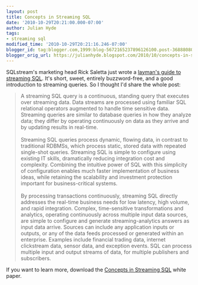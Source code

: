 ```yaml
---
layout: post
title: Concepts in Streaming SQL
date: '2010-10-29T20:21:00.000-07:00'
author: Julian Hyde
tags:
- streaming sql
modified_time: '2010-10-29T20:21:16.246-07:00'
blogger_id: tag:blogger.com,1999:blog-5672165237896126100.post-3688808049615720870
blogger_orig_url: https://julianhyde.blogspot.com/2010/10/concepts-in-streaming-sql.html
---
```


SQLstream's marketing head Rick Saletta just wrote a <a href="http://www.sqlstream.com/blog/2010/10/concepts-in-streaming-sql/">layman's guide to streaming SQL</a>. It's short, sweet, entirely buzzword-free, and a good introduction to streaming queries. So I thought I'd share the whole post:<br /><blockquote>A streaming SQL query is a continuous, standing query that executes over streaming data. Data streams are processed using familiar SQL relational operators augmented to handle time sensitive data. Streaming queries are similar to database queries in how they analyze data; they differ by operating continuously on data as they arrive and by updating results in real-time.<br /><br />Streaming SQL queries process dynamic, flowing data, in contrast to traditional RDBMSs, which process static, stored data with repeated single-shot queries. Streaming SQL is simple to configure using existing IT skills, dramatically reducing integration cost and complexity. Combining the intuitive power of SQL with this simplicity of configuration enables much faster implementation of business ideas, while retaining the scalability and investment protection important for business-critical systems.<br /><br />By processing transactions continuously, streaming SQL directly addresses the real-time business needs for low latency, high volume, and rapid integration. Complex, time-sensitive transformations and analytics, operating continuously across multiple input data sources, are simple to configure and generate streaming-analytics answers as input data arrive. Sources can include any application inputs or outputs, or any of the data feeds processed or generated within an enterprise. Examples include financial trading data, internet clickstream data, sensor data, and exception events. SQL can process multiple input and output streams of data, for multiple publishers and subscribers.</blockquote>If you want to learn more, download the <a href="http://www.sqlstream.com/Resources/ConceptsInStreamingSQL.pdf">Concepts in Streaming SQL</a> white paper.